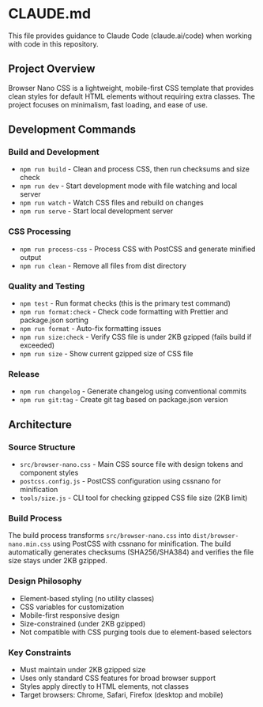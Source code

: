 # CLAUDE.md

This file provides guidance to Claude Code (claude.ai/code) when working with code in this repository.

## Project Overview

Browser Nano CSS is a lightweight, mobile-first CSS template that provides clean styles for default HTML elements without requiring extra classes. The project focuses on minimalism, fast loading, and ease of use.

## Development Commands

### Build and Development

- `npm run build` - Clean and process CSS, then run checksums and size check
- `npm run dev` - Start development mode with file watching and local server
- `npm run watch` - Watch CSS files and rebuild on changes
- `npm run serve` - Start local development server

### CSS Processing

- `npm run process-css` - Process CSS with PostCSS and generate minified output
- `npm run clean` - Remove all files from dist directory

### Quality and Testing

- `npm test` - Run format checks (this is the primary test command)
- `npm run format:check` - Check code formatting with Prettier and package.json sorting
- `npm run format` - Auto-fix formatting issues
- `npm run size:check` - Verify CSS file is under 2KB gzipped (fails build if exceeded)
- `npm run size` - Show current gzipped size of CSS file

### Release

- `npm run changelog` - Generate changelog using conventional commits
- `npm run git:tag` - Create git tag based on package.json version

## Architecture

### Source Structure

- `src/browser-nano.css` - Main CSS source file with design tokens and component styles
- `postcss.config.js` - PostCSS configuration using cssnano for minification
- `tools/size.js` - CLI tool for checking gzipped CSS file size (2KB limit)

### Build Process

The build process transforms `src/browser-nano.css` into `dist/browser-nano.min.css` using PostCSS with cssnano for minification. The build automatically generates checksums (SHA256/SHA384) and verifies the file size stays under 2KB gzipped.

### Design Philosophy

- Element-based styling (no utility classes)
- CSS variables for customization
- Mobile-first responsive design
- Size-constrained (under 2KB gzipped)
- Not compatible with CSS purging tools due to element-based selectors

### Key Constraints

- Must maintain under 2KB gzipped size
- Uses only standard CSS features for broad browser support
- Styles apply directly to HTML elements, not classes
- Target browsers: Chrome, Safari, Firefox (desktop and mobile)
